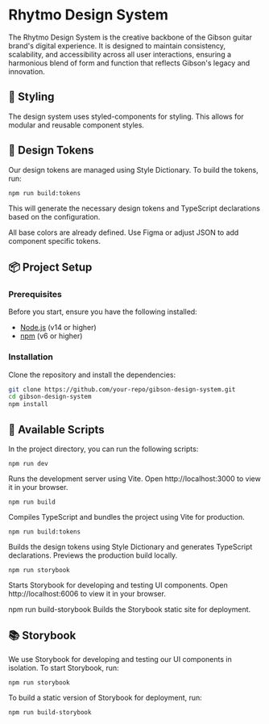 # Rhytmo Design System

The Rhytmo Design System is the creative backbone of the Gibson guitar brand's digital experience. It is designed to maintain consistency, scalability, and accessibility across all user interactions, ensuring a harmonious blend of form and function that reflects Gibson's legacy and innovation.

## 🎨 Styling

The design system uses styled-components for styling. This allows for modular and reusable component styles.

## 🌟 Design Tokens

Our design tokens are managed using Style Dictionary. To build the tokens, run:

```
npm run build:tokens
```

This will generate the necessary design tokens and TypeScript declarations based on the configuration.

All base colors are already defined. Use Figma or adjust JSON to add component specific tokens.

## 📦 Project Setup

### Prerequisites

Before you start, ensure you have the following installed:

- [Node.js](https://nodejs.org/en/download/) (v14 or higher)
- [npm](https://www.npmjs.com/get-npm) (v6 or higher)

### Installation

Clone the repository and install the dependencies:

```bash
git clone https://github.com/your-repo/gibson-design-system.git
cd gibson-design-system
npm install
```

## 🚀 Available Scripts

In the project directory, you can run the following scripts:

```
npm run dev
```

Runs the development server using Vite. Open http://localhost:3000 to view it in your browser.

```
npm run build
```

Compiles TypeScript and bundles the project using Vite for production.

```
npm run build:tokens
```

Builds the design tokens using Style Dictionary and generates TypeScript declarations.
Previews the production build locally.

```
npm run storybook
```

Starts Storybook for developing and testing UI components. Open http://localhost:6006 to view it in your browser.

npm run build-storybook
Builds the Storybook static site for deployment.

## 📚 Storybook

We use Storybook for developing and testing our UI components in isolation. To start Storybook, run:

```
npm run storybook
```

To build a static version of Storybook for deployment, run:

```
npm run build-storybook
```
